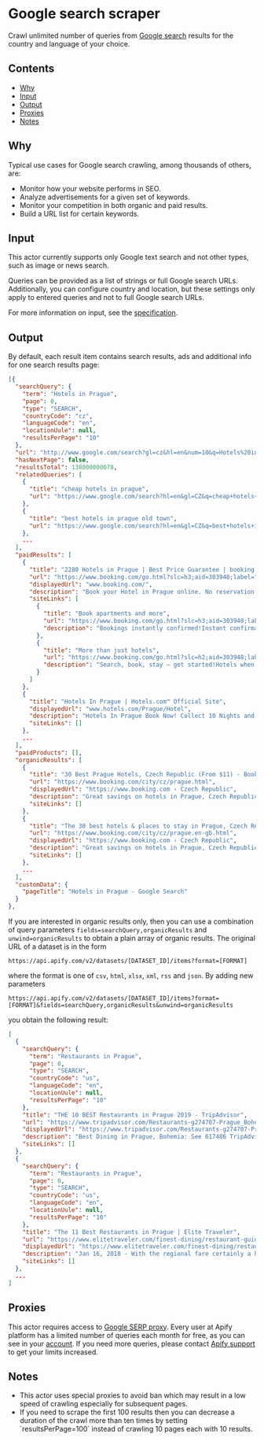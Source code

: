 # Google search scraper

Crawl unlimited number of queries from [Google search](https://www.google.com) results for the country and language of your choice.

## Contents

<!-- toc -->

- [Why](#why)
- [Input](#input)
- [Output](#output)
- [Proxies](#proxies)
- [Notes](#notes)

<!-- tocstop -->

## Why

Typical use cases for Google search crawling, among thousands of others, are:

<ul>
    <li>Monitor how your website performs in SEO.</li>
    <li>Analyze advertisements for a given set of keywords.</li>
    <li>Monitor your competition in both organic and paid results.</li>
    <li>Build a URL list for certain keywords.</li>
</ul>

## Input

This actor currently supports only Google text search and not other types, such as image or news search.

Queries can be provided as a list of strings or full Google search URLs. Additionally, you can configure country and
location, but these settings only apply to entered queries and not to full Google search URLs.

For more information on input, see the <a href="?section=input-schema">specification</a>.

## Output

By default, each result item contains search results, ads and additional info for one search results page:

```json
[{
  "searchQuery": {
    "term": "Hotels in Prague",
    "page": 0,
    "type": "SEARCH",
    "countryCode": "cz",
    "languageCode": "en",
    "locationUule": null,
    "resultsPerPage": "10"
  },
  "url": "http://www.google.com/search?gl=cz&hl=en&num=10&q=Hotels%20in%20Prague",
  "hasNextPage": false,
  "resultsTotal": 138000000078,
  "relatedQueries": [
    {
      "title": "cheap hotels in prague",
      "url": "https://www.google.com/search?hl=en&gl=CZ&q=cheap+hotels+in+prague&sa=X&sqi=2&ved=2ahUKEwjem6jG9cTgAhVoxlQKHeE4BuwQ1QIoAHoECAoQAQ"
    },
    {
      "title": "best hotels in prague old town",
      "url": "https://www.google.com/search?hl=en&gl=CZ&q=best+hotels+in+prague+old+town&sa=X&sqi=2&ved=2ahUKEwjem6jG9cTgAhVoxlQKHeE4BuwQ1QIoAXoECAoQAg"
    },
    ...
  ],
  "paidResults": [
    {
      "title": "2280 Hotels in Prague | Best Price Guarantee | booking.com‎Book apartments and moreMore than just hotels",
      "url": "https://www.booking.com/go.html?slc=h3;aid=303948;label=",
      "displayedUrl": "www.booking.com/",
      "description": "Book your Hotel in Prague online. No reservation costs. Great rates. Bed and Breakfasts. Support in 42 Languages. Hotels. Motels. Read Real Guest Reviews. 24/7 Customer Service. 34+ Million Real Reviews. Secure Booking. Apartments. Save 10% with Genius. Types: Hotels, Apartments, Villas.£0 - £45 Hotels - up to £45.00/day - Book Now · More£45 - £90 Hotels - up to £90.00/dayBook Now£130 - £180 Hotels - up to £180.00/dayBook Now£90 - £130 Hotels - up to £130.00/dayBook Nowup to £45.00/dayup to £90.00/dayup to £180.00/dayup to £130.00/day",
      "siteLinks": [
        {
          "title": "Book apartments and more",
          "url": "https://www.booking.com/go.html?slc=h3;aid=303948;label=",
          "description": "Bookings instantly confirmed!Instant confirmation, 24/7 support"
        },
        {
          "title": "More than just hotels",
          "url": "https://www.booking.com/go.html?slc=h2;aid=303948;label=",
          "description": "Search, book, stay – get started!Hotels when and where you need them"
        }
      ]
    },
    {
      "title": "Hotels In Prague | Hotels.com™ Official Site‎",
      "displayedUrl": "www.hotels.com/Prague/Hotel",
      "description": "Hotels In Prague Book Now! Collect 10 Nights and Get 1 Free. Budget Hotels. Guest Reviews. Last Minute Hotel Deals. Luxury Hotels. Exclusive Deals. Price Guarantee. Photos & Reviews. Travel Guides. Earn Free Hotel Nights. No Cancellation Fees. Types: Hotel, Apartment, Hostel.",
      "siteLinks": []
    },
    ...
  ],
  "paidProducts": [],
  "organicResults": [
    {
      "title": "30 Best Prague Hotels, Czech Republic (From $11) - Booking.com",
      "url": "https://www.booking.com/city/cz/prague.html",
      "displayedUrl": "https://www.booking.com › Czech Republic",
      "description": "Great savings on hotels in Prague, Czech Republic online. Good availability and great rates. Read hotel reviews and choose the best hotel deal for your stay.",
      "siteLinks": []
    },
    {
      "title": "The 30 best hotels & places to stay in Prague, Czech Republic ...",
      "url": "https://www.booking.com/city/cz/prague.en-gb.html",
      "displayedUrl": "https://www.booking.com › Czech Republic",
      "description": "Great savings on hotels in Prague, Czech Republic online. Good availability and great rates. Read hotel reviews and choose the best hotel deal for your stay.",
      "siteLinks": []
    },
    ...
  ],
  "customData": {
    "pageTitle": "Hotels in Prague - Google Search"
  }
},
```

If you are interested in organic results only, then you can use a combination of query parameters `fields=searchQuery,organicResults`
and `unwind=organicResults` to obtain a plain array of organic results. The original URL of a dataset is in the form

```
https://api.apify.com/v2/datasets/[DATASET_ID]/items?format=[FORMAT]
```

where the format is one of `csv`, `html`, `xlsx`, `xml`, `rss` and `json`. By adding new parameters

```
https://api.apify.com/v2/datasets/[DATASET_ID]/items?format=[FORMAT]&fields=searchQuery,organicResults&unwind=organicResults
```

you obtain the following result:

```json
[
  {
    "searchQuery": {
      "term": "Restaurants in Prague",
      "page": 0,
      "type": "SEARCH",
      "countryCode": "us",
      "languageCode": "en",
      "locationUule": null,
      "resultsPerPage": "10"
    },
    "title": "THE 10 BEST Restaurants in Prague 2019 - TripAdvisor",
    "url": "https://www.tripadvisor.com/Restaurants-g274707-Prague_Bohemia.html",
    "displayedUrl": "https://www.tripadvisor.com/Restaurants-g274707-Prague_Bohemia.html",
    "description": "Best Dining in Prague, Bohemia: See 617486 TripAdvisor traveler reviews of 6232 Prague restaurants and search by cuisine, price, location, and more.",
    "siteLinks": []
  },
  {
    "searchQuery": {
      "term": "Restaurants in Prague",
      "page": 0,
      "type": "SEARCH",
      "countryCode": "us",
      "languageCode": "en",
      "locationUule": null,
      "resultsPerPage": "10"
    },
    "title": "The 11 Best Restaurants in Prague | Elite Traveler",
    "url": "https://www.elitetraveler.com/finest-dining/restaurant-guide/the-11-best-restaurants-in-prague",
    "displayedUrl": "https://www.elitetraveler.com/finest-dining/restaurant.../the-11-best-restaurants-in-prag...",
    "description": "Jan 16, 2018 - With the regional fare certainly a highlight of dining in Prague, a great number of superb international eateries have touched down to become ...",
    "siteLinks": []
  },
  ...
]
```

## Proxies

This actor requires access to [Google SERP proxy](https://www.apify.com/docs/proxy#google-serp).
Every user at Apify platform has a limited number of queries each month for free, as you can see in your
[account](https://my.apify.com/account). If you need more queries, please contact [Apify support](https://www.apify.com/contact)
to get your limits increased.

## Notes

<ul>
    <li>
        This actor uses special proxies to avoid ban which may result in a low speed of crawling especially for subsequent pages.
    </li>
    <li>
        If you need to scrape the first 100 results then you can decrease a duration of the crawl more than ten times by setting
        `resultsPerPage=100` instead of crawling 10 pages each with 10 results.
    </li>
</ul>
